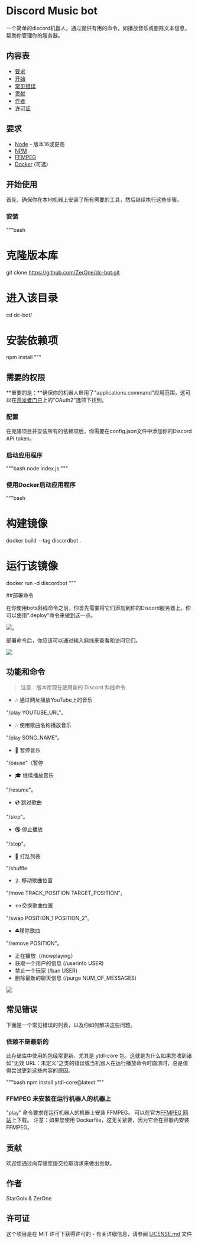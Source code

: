 <!-- # Discord Music bot

A simple discord bot that helps you manage your server by providing useful commands like playing music or deleting text messages.

You can find the tutorial about building a discord music bot [here](https://zerone.org/blog/dicord-music-bot). 

## Table of content

* [Requirements](#requirements)
* [Getting started](#getting-started)
* [Common errors](#common-errors)
* [Contributing](#contributing)
* [Author](#author)
* [License](#license)

## Requirements

- [Node](https://nodejs.org/en/) - Version 16 or higher
- [NPM](https://www.npmjs.com/)
- [FFMPEG](https://www.ffmpeg.org/)
- [Docker](https://www.docker.com/) (optional)

## Getting started

First, make sure you have all the required tools installed on your local machine then continue with these steps.

### Installation

"""bash
# Clone the repository
git clone https://github.com/ZerOne/discord-bot.git

# Enter into the directory
cd discord-bot/

# Install the dependencies
npm install
"""

## Required permissions

**Important:** Make sure that your bot has the "applications.commands" application scope enabled, which can be found under the "OAuth2" tap on the [developer portal](https://discord.com/developers/applications/)

### Configuration

After cloning the project and installing all dependencies, you need to add your Discord API token in the config.json file.

### Starting the application

"""bash
node index.js
"""

### Starting the application using Docker

"""bash
# Build the image
docker build --tag discordbot .

# Run the image
docker run -d discordbot
"""

## Deploying commands

Before you can use the bots slash command you first need to add them to your Discord server. You can use the "!deploy" command to do so.

<img src="./assets/deploy-commands.png">

After deploying the commands you should be able to see and access them by typing a slash:

<img src="./assets/commands.png">

## Features & Commands

> Note: The repository now uses the new Discord slash commands

* 🎶 Play music from YouTube via url

"/play YOUTUBE_URL"

* 🎶 Play music from using song name

"/play SONG_NAME"

* 📃 Pause music

"/pause"

* 🎓 Resume music

"/resume"

* 💿 Skip song

"/skip"

* 🔇 Stop music

"/stop"

* 🔀 Shuffle Queue

"/shuffle"

* ↕ Move song position

"/move TRACK_POSITION TARGET_POSITION"

* ↔️ Swap song positions

"/swap POSITION_1 POSITION_2"

* ⏏️ Remove song

"/remove POSITION"

* Now Playing (/nowplaying)
* Get information about a user (/userinfo USER)
* Ban a player (/ban USER)
* Delete the latest chat messages (/purge NUM_OF_MESSAGES)

<img src="./assets/playing_song.png">

## Common errors

Here is a list of common errors and how you can fix them.

### Dependencies aren't up to date

The packages used in this repository get updated often, especially the ytdl-core package. That is why it is always worth a try updating those if you get an error like "invalid URL: undefined" or when the bot crashes when running the play command.

"""bash
npm install ytdl-core@latest
"""

### FFMPEG is not installed on the machine running the bot

The "play" command requires FFMPEG to be installed on the machine that is running the bot. You can download it on the official [FFMPEG website](https://www.ffmpeg.org/). Note: This isn't relevant if you use the Dockerfile because it will install FFMPEG inside of the container.

## Contributing

You are welcome to contribute by submitting a Pull Request to the repository.

## Author

[ZerOne](https://zerone.org/)

## Support me

<a href="https://www.buymeacoffee.com/zerone" target="_blank"><img src="https://www.buymeacoffee.com/assets/img/custom_images/orange_img.png" alt="Buy Me A Coffee" style="height: 41px !important;width: 174px !important;box-shadow: 0px 3px 2px 0px rgba(190, 190, 190, 0.5) !important;-webkit-box-shadow: 0px 3px 2px 0px rgba(190, 190, 190, 0.5) !important;" ></a>

## License

This project is licensed under the MIT License - see the [LICENSE.md](LICENSE) file for details -->

# Discord Music bot

一个简单的discord机器人，通过提供有用的命令，如播放音乐或删除文本信息，帮助你管理你的服务器。

## 内容表

* [要求](#要求)
* [开始](#开始使用)
* [常见错误](#常见错误)
* [贡献](#贡献)
* [作者](#作者)
* [许可证](#许可证)

## 要求

- [Node](https://nodejs.org/en/) - 版本16或更高
- [NPM](https://www.npmjs.com/)
- [FFMPEG](https://www.ffmpeg.org/)
- [Docker](https://www.docker.com/) (可选)

## 开始使用

首先，确保你在本地机器上安装了所有需要的工具，然后继续执行这些步骤。

### 安装

"""bash
# 克隆版本库
git clone https://github.com/ZerOne/dc-bot.git

# 进入该目录
cd dc-bot/

# 安装依赖项
npm install
"""

## 需要的权限

**重要的是：**确保你的机器人启用了"applications.command"应用范围，这可以在[开发者门户](https://discord.com/developers/applications/)上的"OAuth2"选项下找到。

### 配置

在克隆项目并安装所有的依赖项后，你需要在config.json文件中添加你的Discord API token。

### 启动应用程序

"""bash
node index.js
"""

### 使用Docker启动应用程序

"""bash
# 构建镜像
docker build --tag discordbot .

# 运行该镜像
docker run -d discordbot
"""

##部署命令

在你使用bots斜线命令之前，你首先需要将它们添加到你的Discord服务器上。你可以使用".deploy"命令来做到这一点。

<img src="./assets/deploy-commands.png">。

部署命令后，你应该可以通过输入斜线来查看和访问它们。

<img src="./assets/commands.png">

## 功能和命令

> 注意：版本库现在使用新的 Discord 斜线命令

* 🎶 通过网址播放YouTube上的音乐

"/play YOUTUBE_URL"。

* 🎶 使用歌曲名称播放音乐

"/play SONG_NAME"。

* 📃 暂停音乐

"/pause"（暂停

* 🎓 继续播放音乐

"/resume"。

* 💿 跳过歌曲

"/skip"。

* 🔇 停止播放

"/stop"。

* 🔀 打乱列表

"/shuffle

* ⒉ 移动歌曲位置

"/move TRACK_POSITION TARGET_POSITION"。

* ↔️交换歌曲位置

"/swap POSITION_1 POSITION_2"。

* ⏏️移除歌曲

"/remove POSITION"。

* 正在播放（/nowplaying）
* 获取一个用户的信息 (/userinfo USER)
* 禁止一个玩家 (/ban USER)
* 删除最新的聊天信息 (/purge NUM_OF_MESSAGES)

<img src="./assets/playing_song.png">

## 常见错误

下面是一个常见错误的列表，以及你如何解决这些问题。

### 依赖不是最新的

此存储库中使用的包经常更新，尤其是 ytdl-core 包。这就是为什么如果您收到诸如"无效 URL：未定义"之类的错误或当机器人在运行播放命令时崩溃时，总是值得尝试更新这些内容的原因。

"""bash
npm install ytdl-core@latest
"""

### FFMPEG 未安装在运行机器人的机器上

"play" 命令要求在运行机器人的机器上安装 FFMPEG。 可以在官方[FFMPEG 网站](https://www.ffmpeg.org/)上下载。 注意：如果您使用 Dockerfile，这无关紧要，因为它会在容器内安装 FFMPEG。

## 贡献

欢迎您通过向存储库提交拉取请求来做出贡献。

## 作者

StarGolx & ZerOne

## 许可证

这个项目是在 MIT 许可下获得许可的 - 有关详细信息，请参阅 [LICENSE.md](LICENSE) 文件